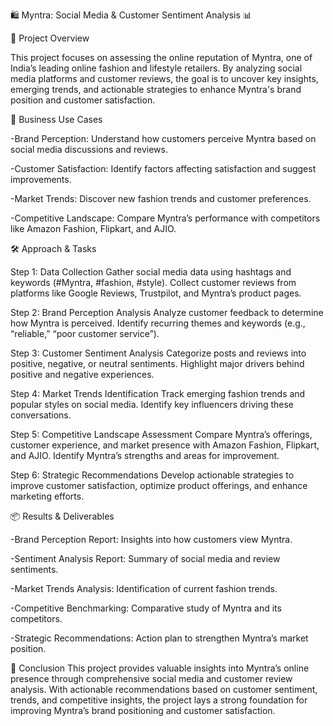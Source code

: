 🛍️ Myntra: Social Media & Customer Sentiment Analysis 📊

📄 Project Overview

This project focuses on assessing the online reputation of Myntra, one of India’s leading online fashion and lifestyle retailers. By analyzing social media platforms and customer reviews, the goal is to uncover key insights, emerging trends, and actionable strategies to enhance Myntra's brand position and customer satisfaction.

🎯 Business Use Cases

-Brand Perception: Understand how customers perceive Myntra based on social media discussions and reviews.

-Customer Satisfaction: Identify factors affecting satisfaction and suggest improvements.

-Market Trends: Discover new fashion trends and customer preferences.

-Competitive Landscape: Compare Myntra’s performance with competitors like Amazon Fashion, Flipkart, and AJIO.

🛠️ Approach & Tasks

Step 1: Data Collection
Gather social media data using hashtags and keywords (#Myntra, #fashion, #style).
Collect customer reviews from platforms like Google Reviews, Trustpilot, and Myntra’s product pages.

Step 2: Brand Perception Analysis
Analyze customer feedback to determine how Myntra is perceived.
Identify recurring themes and keywords (e.g., “reliable,” “poor customer service”).

Step 3: Customer Sentiment Analysis
Categorize posts and reviews into positive, negative, or neutral sentiments.
Highlight major drivers behind positive and negative experiences.

Step 4: Market Trends Identification
Track emerging fashion trends and popular styles on social media.
Identify key influencers driving these conversations.

Step 5: Competitive Landscape Assessment
Compare Myntra’s offerings, customer experience, and market presence with Amazon Fashion, Flipkart, and AJIO.
Identify Myntra’s strengths and areas for improvement.

Step 6: Strategic Recommendations
Develop actionable strategies to improve customer satisfaction, optimize product offerings, and enhance marketing efforts.

📦 Results & Deliverables

-Brand Perception Report: Insights into how customers view Myntra.

-Sentiment Analysis Report: Summary of social media and review sentiments.

-Market Trends Analysis: Identification of current fashion trends.

-Competitive Benchmarking: Comparative study of Myntra and its competitors.

-Strategic Recommendations: Action plan to strengthen Myntra’s market position.

🏁 Conclusion
This project provides valuable insights into Myntra’s online presence through comprehensive social media and customer review analysis. With actionable recommendations based on customer sentiment, trends, and competitive insights, the project lays a strong foundation for improving Myntra’s brand positioning and customer satisfaction.

